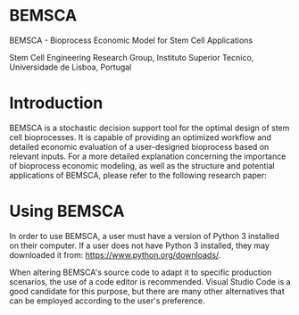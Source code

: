 # BEMSCA
BEMSCA - Bioprocess Economic Model for Stem Cell Applications

Stem Cell Engineering Research Group, Instituto Superior Tecnico, Universidade de Lisboa, Portugal

# Introduction
BEMSCA is a stochastic decision support tool for the optimal design of stem cell bioprocesses. It is capable of providing an optimized workflow and detailed economic evaluation of a user-designed bioprocess based on relevant inputs. For a more detailed explanation concerning the importance of bioprocess economic modeling, as well as the structure and potential applications of BEMSCA, please refer to the following research paper:

# Using BEMSCA
In order to use BEMSCA, a user must have a version of Python 3 installed on their computer. If a user does not have Python 3 installed, they may downloaded it from: https://www.python.org/downloads/.

When altering BEMSCA's source code to adapt it to specific production scenarios, the use of a code editor is recommended. Visual Studio Code is a good candidate for this purpose, but there are many other alternatives that can be employed according to the user's preference.
